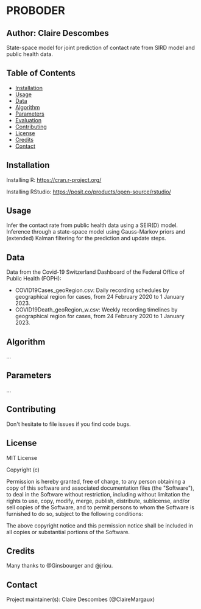 # PROBODER

## Author: Claire Descombes

State-space model for joint prediction of contact rate from SIRD model and public health data.

## Table of Contents

- [Installation](#installation)
- [Usage](#usage)
- [Data](#data)
- [Algorithm](#algorithm)
- [Parameters](#parameters)
- [Evaluation](#evaluation)
- [Contributing](#contributing)
- [License](#license)
- [Credits](#credits)
- [Contact](#contact)

## Installation

Installing R: https://cran.r-project.org/

Installing RStudio: https://posit.co/products/open-source/rstudio/

## Usage

Infer the contact rate from public health data using a SEIR(D) model. Inference through a state-space model using Gauss-Markov priors and (extended) Kalman filtering for the prediction and update steps.

## Data

Data from the Covid-19 Switzerland Dashboard of the Federal Office of Public Health (FOPH):
- COVID19Cases_geoRegion.csv: Daily recording schedules by geographical region for cases, from 24 February 2020 to 1 January 2023.
- COVID19Death_geoRegion_w.csv: Weekly recording timelines by geographical region for cases, from 24 February 2020 to 1 January 2023.
 
## Algorithm

...

## Parameters

...

## Contributing

Don't hesitate to file issues if you find code bugs.

## License

MIT License

Copyright (c)

Permission is hereby granted, free of charge, to any person obtaining a copy
of this software and associated documentation files (the "Software"), to deal
in the Software without restriction, including without limitation the rights
to use, copy, modify, merge, publish, distribute, sublicense, and/or sell
copies of the Software, and to permit persons to whom the Software is
furnished to do so, subject to the following conditions:

The above copyright notice and this permission notice shall be included in all
copies or substantial portions of the Software.

## Credits

Many thanks to @Ginsbourger and @jriou.

## Contact

Project maintainer(s): Claire Descombes (@ClaireMargaux)

